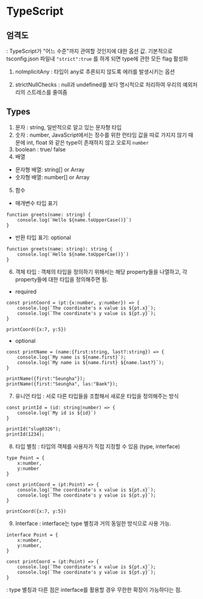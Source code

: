 # TypeScript

## 엄격도

: TypeScript가 "어느 수준"까지 관여할 것인지에 대한 옵션 값.
기본적으로 tsconfig.json 파일내 `"strict":true` 를 하게 되면 type에 관한 모든 flag 활성화

1. noImplicitAny
   : 타입이 any로 추론되지 않도록 에러를 발생시키는 옵션

2. strictNullChecks
   : null과 undefined를 보다 명시적으로 처리하여 우리의 예외처리의 스트레스를 줄여줌

## Types

1. 문자
   : string, 일반적으로 알고 있는 문자형 타입
2. 숫자
   : number, JavaScript에서는 정수를 위한 런타임 값을 따로 가지지 않기 때문에 int, float 와 같은 type이 존재하지 않고 오로지 `number`
3. boolean
   : true/ false
4. 배열

- 문자형 배열: string[] or Array<string>
- 숫자형 배열: number[] or Array<number>

5. 함수

- 매개변수 타입 표기

```
function greets(name: string) {
    console.log(`Hello ${name.toUpperCase()}`)
}
```

- 반환 타입 표기: optional

```
function greets(name: string): string {
    console.log(`Hello ${name.toUpperCae()}`)
}
```

6. 객체 타입
   : 객체의 타입을 정의하기 위해서는 해당 property들을 나열하고, 각 property들에 대한 타입을 정의해주면 됨.

- required

```
const printCoord = (pt:{x:number, y:number}) => {
    console.log(`The coordinate's x value is ${pt.x}`);
    console.log(`The coordinate's y value is ${pt.y}`);
}

printCoord({x:7, y:5})
```

- optional

```
const printName = (name:{first:string, last?:string}) => {
    console.log(`My name is ${name.first}`);
    console.log(`My name is ${name.first} ${name.last?}`);
}

printName({first:"Seungha"});
printName({first:"Seungha", las:"Baek"});
```

7. 유니언 타입
   : 서로 다른 타입들을 조합해서 새로운 타입을 정의해주는 방식

```
const printId = (id: string|number) => {
    console.log(`My id is ${id}`)
}

printId("slug0326");
printId(1234);
```

8. 타입 별칭
   : 타입의 객체를 사용자가 직접 지정할 수 있음 (type, interface)

```
type Point = {
    x:number,
    y:number
}

const printCoord = (pt:Point) => {
    console.log(`The coordinate's x value is ${pt.x}`);
    console.log(`The coordinate's y value is ${pt.y}`);
}

printCoord({x:7, y:5})
```

9. Interface
   : interface는 type 별칭과 거의 동일한 방식으로 사용 가능.

```
interface Point = {
    x:number,
    y:number,
}

const printCoord = (pt:Point) => {
    console.log(`The coordinate's x value is ${pt.x}`);
    console.log(`The coordinate's y value is ${pt.y}`);
}
```

: type 별칭과 다른 점은 interface를 활용할 경우 무한한 확장이 가능하다는 점.
